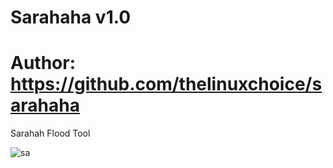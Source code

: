 # Sarahaha v1.0
# Author: https://github.com/thelinuxchoice/sarahaha

Sarahah Flood Tool

![sa](https://user-images.githubusercontent.com/34893261/44296176-639c2280-a28f-11e8-984a-01efe8420ce1.png)
